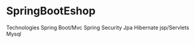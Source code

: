 # SpringBootEshop

Technologies
Spring Boot/Mvc
Spring Security 
Jpa
Hibernate 
jsp/Servlets 
Mysql 
